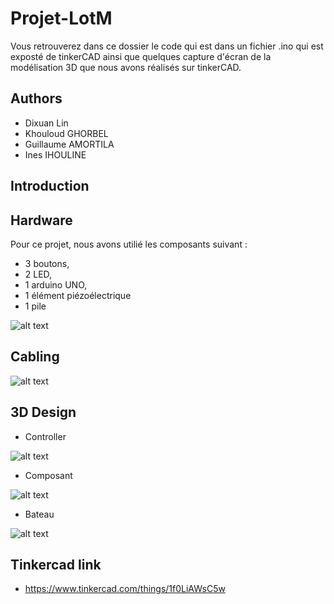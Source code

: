 # Projet-LotM

Vous retrouverez dans ce dossier le code qui est dans un fichier .ino qui est exposté de tinkerCAD ainsi que quelques capture d'écran de la modélisation 3D que nous avons réalisés sur tinkerCAD. 

## Authors
- Dixuan Lin
- Khouloud GHORBEL
- Guillaume AMORTILA
- Ines IHOULINE

## Introduction



## Hardware
Pour ce projet, nous avons utilié les composants suivant : 

- 3 boutons,
- 2 LED,
- 1 arduino UNO, 
- 1 élément piézoélectrique
- 1 pile

![alt text](https://user-images.githubusercontent.com/39302218/122563546-e9133300-d076-11eb-8963-6ad2d6bd43cc.png)

## Cabling
![alt text](https://user-images.githubusercontent.com/39302218/122564147-9d14be00-d077-11eb-85da-636b5e3bd09a.png)


## 3D Design

- Controller

![alt text](https://user-images.githubusercontent.com/39302218/122567437-3d201680-d07b-11eb-8cac-9f459616ce12.png)

- Composant

![alt text](https://user-images.githubusercontent.com/39302218/122567456-44472480-d07b-11eb-95db-917702ce0b15.png)

- Bateau

![alt text](https://user-images.githubusercontent.com/39302218/122567483-4ad59c00-d07b-11eb-9cdb-d1a52d25bdf9.png)


## Tinkercad link
* https://www.tinkercad.com/things/1f0LiAWsC5w